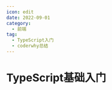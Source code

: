 ```yaml
---
icon: edit
date: 2022-09-01
category:
  - 前端
tag:
  - TypeScript入门
  - coderwhy总结
---
```


# TypeScript基础入门
